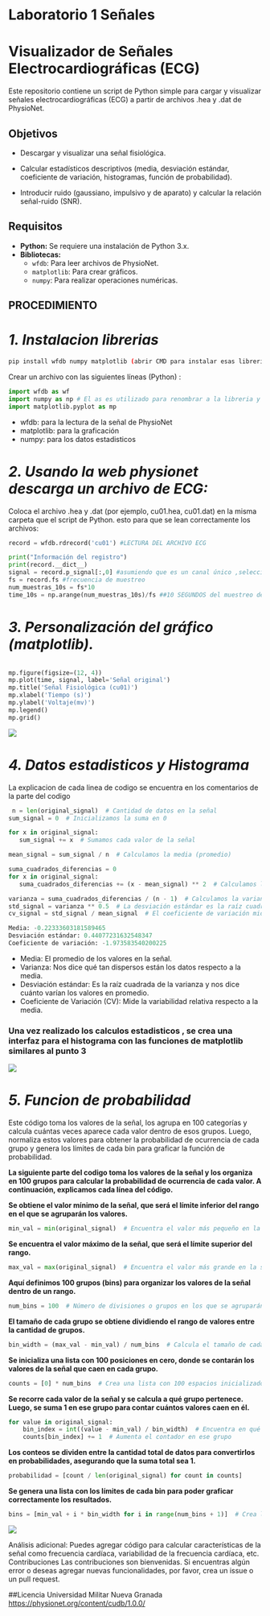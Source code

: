 # Laboratorio 1 Señales

# Visualizador de Señales Electrocardiográficas (ECG)

Este repositorio contiene un script de Python simple para cargar y visualizar señales electrocardiográficas (ECG) a partir de archivos .hea y .dat de PhysioNet.
## Objetivos
 * Descargar y visualizar una señal fisiológica.
 
 * Calcular estadísticos descriptivos (media, desviación estándar, coeficiente de variación, histogramas, función de probabilidad).
 
 * Introducir ruido (gaussiano, impulsivo y de aparato) y calcular la relación señal-ruido (SNR).
  
## Requisitos
* **Python:** Se requiere una instalación de Python 3.x.
* **Bibliotecas:**
  * `wfdb`: Para leer archivos de PhysioNet.
  * `matplotlib`: Para crear gráficos.
  * `numpy`: Para realizar operaciones numéricas.

## PROCEDIMIENTO
# *1. Instalacion librerias*
    
  ```bash
 pip install wfdb numpy matplotlib (abrir CMD para instalar esas librerias o directamente en la terminal )
```

Crear un archivo con las siguientes líneas (Python) :

```python
import wfdb as wf  
import numpy as np # El as es utilizado para renombrar a la libreria y poder llamarla mas facil
import matplotlib.pyplot as mp
```
  
* wfdb: para la lectura de la señal de PhysioNet
* matplotlib: para la graficación
* numpy: para los datos estadisticos

# *2. Usando la web physionet descarga un archivo de ECG:*

Coloca el archivo .hea y .dat (por ejemplo, cu01.hea, cu01.dat) en la misma carpeta que el script de Python.
esto para que se lean correctamente los archivos:

```python
record = wfdb.rdrecord('cu01') #LECTURA DEL ARCHIVO ECG

print("Información del registro")
print(record.__dict__)
signal = record.p_signal[:,0] #asumiendo que es un canal único ,seleccionar un canal diferente si el registro tiene múltiples canales
fs = record.fs #frecuencia de muestreo
num_muestras_10s = fs*10
time_10s = np.arange(num_muestras_10s)/fs ##10 SEGUNDOS del muestreo de datos
```

 
# *3. Personalización del gráfico (matplotlib).*
   
   ```python
   
   mp.figure(figsize=(12, 4))
   mp.plot(time, signal, label='Señal original')
   mp.title('Señal Fisiológica (cu01)')
   mp.xlabel('Tiempo (s)')
   mp.ylabel('Voltaje(mv)')
   mp.legend()
   mp.grid()
   ```
![](https://github.com/JuanOrtiz-cep/Laboratorio1-Se-ales/blob/main/Se%C3%B1alFisiologica(original).jpeg)

# *4. Datos estadisticos y Histograma*
   
La explicacion de cada linea de codigo se encuentra en los comentarios de la parte del codigo
 ```python
  n = len(original_signal)  # Cantidad de datos en la señal
sum_signal = 0  # Inicializamos la suma en 0

for x in original_signal:
    sum_signal += x  # Sumamos cada valor de la señal

mean_signal = sum_signal / n  # Calculamos la media (promedio)

suma_cuadrados_diferencias = 0
for x in original_signal:
    suma_cuadrados_diferencias += (x - mean_signal) ** 2  # Calculamos la diferencia de cada valor con la media

varianza = suma_cuadrados_diferencias / (n - 1)  # Calculamos la varianza
std_signal = varianza ** 0.5  # La desviación estándar es la raíz cuadrada de la varianza
cv_signal = std_signal / mean_signal  # El coeficiente de variación mide cuánta variabilidad hay respecto a la media

Media: -0.22333603181589465
Desviación estándar: 0.44077231632548347
Coeficiente de variación: -1.973583540200225

```


* Media: El promedio de los valores en la señal.
* Varianza: Nos dice qué tan dispersos están los datos respecto a la media.
* Desviación estándar: Es la raíz cuadrada de la varianza y nos dice cuánto varían los valores en promedio.
* Coeficiente de Variación (CV): Mide la variabilidad relativa respecto a la media.

### **Una vez realizado los calculos estadisticos , se crea una interfaz para el histograma con las funciones de matplotlib similares al punto 3**

![](https://github.com/JuanOrtiz-cep/Laboratorio1-Se-ales/blob/main/155112a9-58bf-45c5-82b3-6cde9e2dfb59.jpg)
   

# *5. Funcion de probabilidad*

Este código toma los valores de la señal, los agrupa en 100 categorías y calcula cuántas veces aparece cada valor dentro de esos grupos. Luego, normaliza estos valores para obtener la probabilidad de ocurrencia de cada grupo y genera los límites de cada bin para graficar la función de probabilidad.


**La siguiente parte del codigo toma los valores de la señal y los organiza en 100 grupos para calcular la probabilidad de ocurrencia de cada valor. A continuación, explicamos cada línea del código.**


**Se obtiene el valor mínimo de la señal, que será el límite inferior del rango en el que se agruparán los valores.**

```python
min_val = min(original_signal)  # Encuentra el valor más pequeño en la señal
```

**Se encuentra el valor máximo de la señal, que será el límite superior del rango.**

```python
max_val = max(original_signal)  # Encuentra el valor más grande en la señal
```

**Aquí definimos 100 grupos (bins) para organizar los valores de la señal dentro de un rango.**

```python
num_bins = 100  # Número de divisiones o grupos en los que se agruparán los valores
```

**El tamaño de cada grupo se obtiene dividiendo el rango de valores entre la cantidad de grupos.**

```python
bin_width = (max_val - min_val) / num_bins  # Calcula el tamaño de cada grupo
```

**Se inicializa una lista con 100 posiciones en cero, donde se contarán los valores de la señal que caen en cada grupo.**

```python
counts = [0] * num_bins  # Crea una lista con 100 espacios inicializados en 0
```
**Se recorre cada valor de la señal y se calcula a qué grupo pertenece. Luego, se suma 1 en ese grupo para contar cuántos valores caen en él.**

```python
for value in original_signal:
    bin_index = int((value - min_val) / bin_width)  # Encuentra en qué grupo cae el valor
    counts[bin_index] += 1  # Aumenta el contador en ese grupo
```
**Los conteos se dividen entre la cantidad total de datos para convertirlos en probabilidades, asegurando que la suma total sea 1.**

```python
probabilidad = [count / len(original_signal) for count in counts]
```

**Se genera una lista con los límites de cada bin para poder graficar correctamente los resultados.**
```python
bins = [min_val + i * bin_width for i in range(num_bins + 1)]  # Crea los límites de cada grupo
```
 ![](https://github.com/JuanOrtiz-cep/Laboratorio1-Se-ales/blob/main/Funcion%20probabilidad.jpg)

Análisis adicional: Puedes agregar código para calcular características de la señal como frecuencia cardíaca, variabilidad de la frecuencia cardíaca, etc.
Contribuciones
Las contribuciones son bienvenidas. Si encuentras algún error o deseas agregar nuevas funcionalidades, por favor, crea un issue o un pull request.

##Licencia
Universidad Militar Nueva Granada
https://physionet.org/content/cudb/1.0.0/

